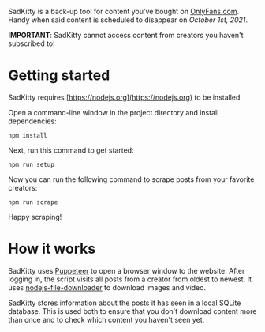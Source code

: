 SadKitty is a back-up tool for content you've bought on [OnlyFans.com](https://onlyfans.com). Handy when said content is scheduled to disappear on _October 1st, 2021_.

**IMPORTANT**: SadKitty cannot access content from creators you haven't subscribed to!

# Getting started

SadKitty requires [https://nodejs.org](https://nodejs.org) to be installed.

Open a command-line window in the project directory and install dependencies:

    npm install

Next, run this command to get started:

    npm run setup

Now you can run the following command to scrape posts from your favorite creators:

    npm run scrape

Happy scraping!

# How it works

SadKitty uses [Puppeteer](https://github.com/puppeteer) to open a browser window to the website. After logging in, the script visits all posts from a creator from oldest to newest. It uses [nodejs-file-downloader](https://www.npmjs.com/package/nodejs-file-downloader) to download images and video.

SadKitty stores information about the posts it has seen in a local SQLite database. This is used both to ensure that you don't download content more than once and to check which content you haven't seen yet.